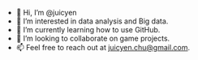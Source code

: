- 👋 Hi, I’m @juicyen
- 👀 I’m interested in data analysis and Big data.
- 🌱 I’m currently learning how to use GitHub.
- 💞️ I’m looking to collaborate on game projects.
- 📫 Feel free to reach out at juicyen.chu@gmail.com.

<!---
juicyen/juicyen is a ✨ special ✨ repository because its `README.md` (this file) appears on your GitHub profile.
You can click the Preview link to take a look at your changes.
--->
